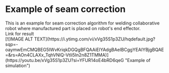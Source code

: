 <h1>Example of seam correction</h1>
This is an example for seam correction algorithm for welding collaborative robot where manufactured part is placed on robot's end effector.

<br />
Link for result<br />
[![IMAGE ALT TEXT](https://i.ytimg.com/vi/xVg35S1p3ZU/hqdefault.jpg?sqp=-oaymwEmCMQBEG5IWvKriqkDGQgBFQAAiEIYAdgBAeIBCggYEAIYBjgBQAE=&rs=AOn4CLAXx_TqhVNlQ-VtIi5In2n8Z1TMMA)](https://youtu.be/xVg35S1p3ZU?si=YFUR14oE4bRD6qeG "Example of simulation")
